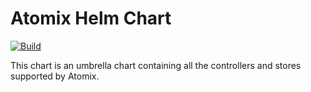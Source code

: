 <!--
SPDX-FileCopyrightText: 2023-present Intel Corporation
SPDX-License-Identifier: Apache-2.0
-->

# Atomix Helm Chart

[![Build](https://img.shields.io/github/actions/workflow/status/atomix/atomix/charts-atomix-publish.yml?style=for-the-badge)](https://github.com/atomix/atomix/actions/workflows/charts-atomix-publish.yml)

This chart is an umbrella chart containing all the controllers and stores supported by Atomix.
